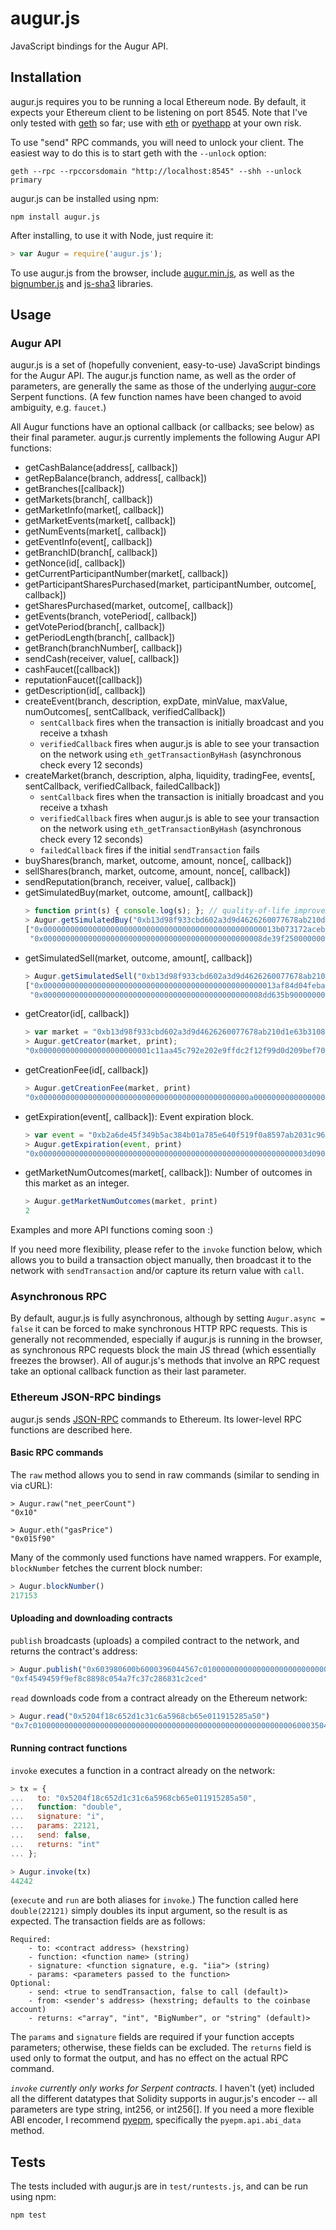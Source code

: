 augur.js
========

JavaScript bindings for the Augur API.

Installation
------------

augur.js requires you to be running a local Ethereum node.  By default, it expects your Ethereum client to be listening on port 8545.  Note that I've only tested with [geth](https://github.com/ethereum/go-ethereum) so far; use with [eth](https://github.com/ethereum/cpp-ethereum) or [pyethapp](https://github.com/ethereum/pyethapp) at your own risk.

To use "send" RPC commands, you will need to unlock your client.  The easiest way to do this is to start geth with the `--unlock` option:
```
geth --rpc --rpccorsdomain "http://localhost:8545" --shh --unlock primary
```
augur.js can be installed using npm:
```
npm install augur.js
```
After installing, to use it with Node, just require it:
```javascript
> var Augur = require('augur.js');
```
To use augur.js from the browser, include [augur.min.js](https://github.com/AugurProject/augur.js/blob/master/augur.min.js), as well as the [bignumber.js](https://github.com/MikeMcl/bignumber.js) and [js-sha3](https://github.com/emn178/js-sha3) libraries.

Usage
-----

### Augur API

augur.js is a set of (hopefully convenient, easy-to-use) JavaScript bindings for the Augur API.  The augur.js function name, as well as the order of parameters, are generally the same as those of the underlying [augur-core](https://github.com/AugurProject/augur-core) Serpent functions.  (A few function names have been changed to avoid ambiguity, e.g. `faucet`.)

All Augur functions have an optional callback (or callbacks; see below) as their final parameter.  augur.js currently implements the following Augur API functions:

- getCashBalance(address[, callback])
- getRepBalance(branch, address[, callback])
- getBranches([callback])
- getMarkets(branch[, callback])
- getMarketInfo(market[, callback])
- getMarketEvents(market[, callback])
- getNumEvents(market[, callback])
- getEventInfo(event[, callback])
- getBranchID(branch[, callback])
- getNonce(id[, callback])
- getCurrentParticipantNumber(market[, callback])
- getParticipantSharesPurchased(market, participantNumber, outcome[, callback])
- getSharesPurchased(market, outcome[, callback])
- getEvents(branch, votePeriod[, callback])
- getVotePeriod(branch[, callback])
- getPeriodLength(branch[, callback])
- getBranch(branchNumber[, callback])
- sendCash(receiver, value[, callback])
- cashFaucet([callback])
- reputationFaucet([callback])
- getDescription(id[, callback])
- createEvent(branch, description, expDate, minValue, maxValue, numOutcomes[, sentCallback, verifiedCallback])
    - `sentCallback` fires when the transaction is initially broadcast and you receive a txhash
    - `verifiedCallback` fires when augur.js is able to see your transaction on the network using `eth_getTransactionByHash` (asynchronous check every 12 seconds)
- createMarket(branch, description, alpha, liquidity, tradingFee, events[, sentCallback, verifiedCallback, failedCallback])
    - `sentCallback` fires when the transaction is initially broadcast and you receive a txhash
    - `verifiedCallback` fires when augur.js is able to see your transaction on the network using `eth_getTransactionByHash` (asynchronous check every 12 seconds)
    - `failedCallback` fires if the initial `sendTransaction` fails
- buyShares(branch, market, outcome, amount, nonce[, callback])
- sellShares(branch, market, outcome, amount, nonce[, callback])
- sendReputation(branch, receiver, value[, callback])
- getSimulatedBuy(market, outcome, amount[, callback])
    ```javascript
    > function print(s) { console.log(s); }; // quality-of-life improvement :)
    > Augur.getSimulatedBuy("0xb13d98f933cbd602a3d9d4626260077678ab210d1e63b3108b231c1758ff9971", 1, Augur.ONE.toString(16), print)
    ["0x0000000000000000000000000000000000000000000000000013b073172aceb2",
     "0x0000000000000000000000000000000000000000000000008de39f2500000000"]
    ```
- getSimulatedSell(market, outcome, amount[, callback])
    ```javascript
    > Augur.getSimulatedSell("0xb13d98f933cbd602a3d9d4626260077678ab210d1e63b3108b231c1758ff9971", 1, Augur.ONE.toString(16), print)
    ["0x0000000000000000000000000000000000000000000000000013af84d04feba9",
     "0x0000000000000000000000000000000000000000000000008dd635b900000000"]
     ```
- getCreator(id[, callback])
    ```javascript
    > var market = "0xb13d98f933cbd602a3d9d4626260077678ab210d1e63b3108b231c1758ff9971";
    > Augur.getCreator(market, print);
    "0x0000000000000000000000001c11aa45c792e202e9ffdc2f12f99d0d209bef70"
    ```
- getCreationFee(id[, callback])
    ```javascript
    > Augur.getCreationFee(market, print)
    "0x00000000000000000000000000000000000000000000000a0000000000000000"
    ```
- getExpiration(event[, callback]): Event expiration block.
    ```javascript
    > var event = "0xb2a6de45f349b5ac384b01a785e640f519f0a8597ab2031c964c7f572d96b13c";
    > Augur.getExpiration(event, print)
    "0x000000000000000000000000000000000000000000000000000000000003d090"
    ```
- getMarketNumOutcomes(market[, callback]): Number of outcomes in this market as an integer.
    ```javascript
    > Augur.getMarketNumOutcomes(market, print)
    2
    ```

Examples and more API functions coming soon :)

If you need more flexibility, please refer to the `invoke` function below, which allows you to build a transaction object manually, then broadcast it to the network with `sendTransaction` and/or capture its return value with `call`.

### Asynchronous RPC

By default, augur.js is fully asynchronous, although by setting `Augur.async = false` it can be forced to make synchronous HTTP RPC requests.  This is generally not recommended, especially if augur.js is running in the browser, as synchronous RPC requests block the main JS thread (which essentially freezes the browser).  All of augur.js's methods that involve an RPC request take an optional callback function as their last parameter.

### Ethereum JSON-RPC bindings

augur.js sends [JSON-RPC](https://github.com/ethereum/wiki/wiki/JSON-RPC) commands to Ethereum.  Its lower-level RPC functions are described here. 

#### Basic RPC commands

The `raw` method allows you to send in raw commands (similar to sending in via cURL):
```
> Augur.raw("net_peerCount")
"0x10"

> Augur.eth("gasPrice")
"0x015f90"
```
Many of the commonly used functions have named wrappers.  For example, `blockNumber` fetches the current block number:
```javascript
> Augur.blockNumber()
217153
```

#### Uploading and downloading contracts

`publish` broadcasts (uploads) a compiled contract to the network, and returns the contract's address:
```javascript
> Augur.publish("0x603980600b6000396044567c01000000000000000000000000000000000000000000000000000000006000350463643ceff9811415603757600a60405260206040f35b505b6000f3")
"0xf4549459f9ef8c8898c054a7fc37c286831c2ced"
```
`read` downloads code from a contract already on the Ethereum network:
```javascript
> Augur.read("0x5204f18c652d1c31c6a5968cb65e011915285a50")
"0x7c010000000000000000000000000000000000000000000000000000000060003504636ffa1caa81141560415760043560405260026040510260605260206060f35b50"
```

#### Running contract functions

`invoke` executes a function in a contract already on the network:
```javascript
> tx = {
...   to: "0x5204f18c652d1c31c6a5968cb65e011915285a50",
...   function: "double",
...   signature: "i",
...   params: 22121,
...   send: false,
...   returns: "int"
... };

> Augur.invoke(tx)
44242
```
(`execute` and `run` are both aliases for `invoke`.) The function called here `double(22121)` simply doubles its input argument, so the result is as expected.  The transaction fields are as follows:
```
Required:
    - to: <contract address> (hexstring)
    - function: <function name> (string)
    - signature: <function signature, e.g. "iia"> (string)
    - params: <parameters passed to the function>
Optional:
    - send: <true to sendTransaction, false to call (default)>
    - from: <sender's address> (hexstring; defaults to the coinbase account)
    - returns: <"array", "int", "BigNumber", or "string" (default)>
```
The `params` and `signature` fields are required if your function accepts parameters; otherwise, these fields can be excluded.  The `returns` field is used only to format the output, and has no effect on the actual RPC command.

*`invoke` currently only works for Serpent contracts.*  I haven't (yet) included all the different datatypes that Solidity supports in augur.js's encoder -- all parameters are type string, int256, or int256[].  If you need a more flexible ABI encoder, I recommend [pyepm](https://github.com/etherex/pyepm), specifically the `pyepm.api.abi_data` method.

Tests
-----

The tests included with augur.js are in `test/runtests.js`, and can be run using npm:
```
npm test
```
